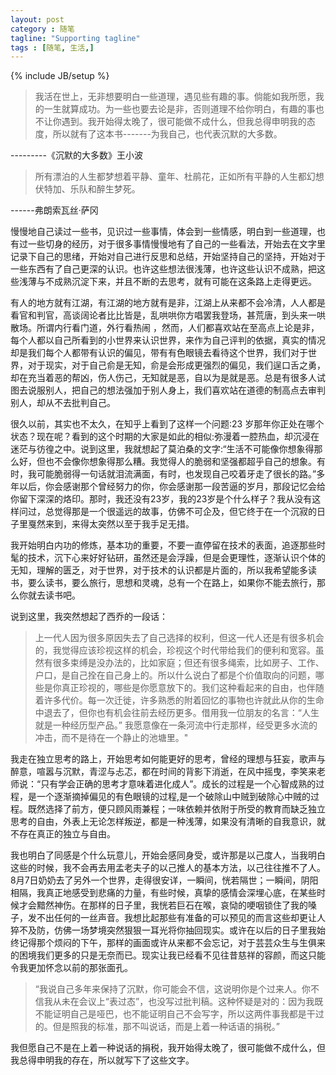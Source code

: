 ```yaml
---
layout: post
category : 随笔
tagline: "Supporting tagline"
tags : [随笔, 生活,]
---
```

{% include JB/setup %}




> 我活在世上，无非想要明白一些道理，遇见些有趣的事。倘能如我所愿，我的一生就算成功。为一些也要去论是非，否则道理不给你明白，有趣的事也不让你遇到。我开始得太晚了，很可能做不成什么，但我总得申明我的态度，所以就有了这本书-------为我自己，也代表沉默的大多数。

---------《沉默的大多数》王小波



> 所有漂泊的人生都梦想着平静、童年、杜鹃花，正如所有平静的人生都幻想伏特加、乐队和醉生梦死。

------弗朗索瓦丝·萨冈

慢慢地自己读过一些书，见识过一些事情，体会到一些情感，明白到一些道理，也有过一些切身的经历，对于很多事情慢慢地有了自己的一些看法，开始去在文字里记录下自己的思绪，开始对自己进行反思和总结，开始坚持自己的坚持，开始对于一些东西有了自己更深的认识。也许这些想法很浅薄，也许这些认识不成熟，把这些浅薄与不成熟沉淀下来，并且不断的去思考，就有可能在这条路上走得更远。

有人的地方就有江湖，有江湖的地方就有是非，江湖上从来都不会冷清，人人都是看官和判官，高谈阔论者比比皆是，乱哄哄你方唱罢我登场，甚荒唐，到头来一哄散场。所谓内行看门道，外行看热闹 ，然而，人们都喜欢站在至高点上论是非，每个人都以自己所看到的小世界来认识世界，来作为自己评判的依据，真实的情况却是我们每个人都带有认识的偏见，带有有色眼镜去看待这个世界，我们对于世界，对于现实，对于自己俞是无知，俞是会形成更强烈的偏见，我们逞口舌之勇，却在充当着恶的帮凶，伤人伤己，无知就是恶，自以为是就是恶。总是有很多人试图去说服别人，把自己的想法强加于别人身上，我们喜欢站在道德的制高点去审判别人，却从不去批判自己。

很久以前，其实也不太久，在知乎上看到了这样一个问题:23 岁那年你正处在哪个状态？现在呢？看到的这个时期的大家是如此的相似:弥漫着一腔热血，却沉浸在迷茫与彷徨之中。说到这里，我就想起了莫泊桑的文字:“生活不可能像你想象得那么好，但也不会像你想象得那么糟。我觉得人的脆弱和坚强都超乎自己的想象。有时，我可能脆弱得一句话就泪流满面，有时，也发现自己咬着牙走了很长的路。”多年以后，你会感谢那个曾经努力的你，你会感谢那一段苦逼的岁月，那段记忆会给你留下深深的烙印。那时，我还没有23岁，我的23岁是个什么样子？我从没有这样问过，总觉得那是一个很遥远的故事，仿佛不可企及，但它终于在一个沉寂的日子里戛然来到，来得太突然以至于我手足无措。

我开始明白内功的修炼，基本功的重要，不要一直停留在技术的表面，追逐那些时髦的技术，沉下心来好好钻研，虽然还是会浮躁，但是会更理性，逐渐认识个体的无知，理解的匮乏，对于世界，对于技术的认识都是片面的，所以我希望能多读书，要么读书，要么旅行，思想和灵魂，总有一个在路上，如果你不能去旅行，那么你就去读书吧。

说到这里，我突然想起了西乔的一段话：

> 上一代人因为很多原因失去了自己选择的权利，但这一代人还是有很多机会的，我觉得应该珍视这样的机会，珍视这个时代带给我们的便利和宽容。虽然有很多束缚是没办法的，比如家庭；但还有很多绳索，比如房子、工作、户口，是自己拴在自己身上的。所以什么说白了都是个价值取向的问题，哪些是你真正珍视的，哪些是你愿意放下的。我们这种看起来的自由，也伴随着许多代价。每一次迁徙，许多熟悉的附着回忆的事物也许就此从你的生命中退去了，但你也有机会往前去经历更多。借用我一位朋友的名言：“人生就是一种经历型产品。” 我愿意像在一条河流中行走那样，经受更多水流的冲击，而不是待在一个静止的池塘里。"
> 

我走在独立思考的路上，开始思考如何能更好的思考，曾经的理想与狂妄，歌声与醉意，喧嚣与沉默，青涩与忐忑，都在时间的背影下消逝，在风中摇曳，李笑来老师说：“只有学会正确的思考才意味着进化成人”。成长的过程是一个心智成熟的过程，是一个逐渐摘掉偏见的有色眼镜的过程,是一个破除山中贼到破除心中贼的过程。既然选择了前方，便只顾风雨兼程；一味依赖并依附于所受的教育而缺乏独立思考的自由，外表上无论怎样叛逆，都是一种浅薄，如果没有清晰的自我意识，就不存在真正的独立与自由。

我也明白了同感是个什么玩意儿，开始会感同身受，或许那是以己度人，当我明白这些的时候，我不会再去用孟老夫子的以己推人的基本方法，以己往往推不了人。8月7日奶奶去了另外一个世界，走得很安详，一瞬间，恍若隔世；一瞬间，阴阳相隔，我真正地感受到悲痛的力量，有些时候，真挚的感情会深埋心底，在某些时候才会黯然神伤。在那样的日子里，我恍若巨石在喉，哀恸的哽咽锁住了我的嗓子，发不出任何的一丝声音。我想比起那些有准备的可以预见的而言这些却更让人猝不及防，仿佛一场梦境突然狠狠一耳光将你抽回现实。或许在以后的日子里我始终记得那个烦闷的下午，那样的画面或许从来都不会忘记，对于芸芸众生与生俱来的困境我们更多的只是无奈而已。现实让我已经看不见往昔慈祥的容颜，而这只能令我更加怀念以前的那张面孔。



> “我说自己多年来保持了沉默，你可能会不信，这说明你是个过来人。你不信我从未在会议上“表过态”，也没写过批判稿。这种怀疑是对的：因为我既不能证明自己是哑巴，也不能证明自己不会写字，所以这两件事我都是干过的。但是照我的标准，那不叫说话，而是上着一种话语的捐税。”

我但愿自己不是在上着一种说话的捐税，我开始得太晚了，很可能做不成什么，但我总得申明我的存在，所以就写下了这些文字。